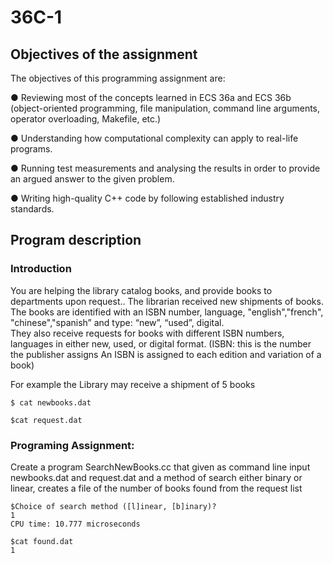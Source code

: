 # 36C-1
## Objectives of the assignment 
The objectives of this programming assignment are: 

● Reviewing most of the concepts learned in ECS 36a and ECS 36b (object-oriented 
programming, file manipulation, command line arguments, operator overloading, 
Makefile, etc.) 

● Understanding how computational complexity can apply to real-life programs. 

● Running test measurements and analysing the results in order to provide an argued 
answer to the given problem. 

● Writing high-quality C++ code by following established industry standards. 

## Program description 
### Introduction 

You are helping the library catalog books, and provide books to departments upon request.. 
The librarian received new shipments of books. The books are identified with an ISBN number, language, "english","french", "chinese","spanish” and ​type:​ “new”, “used”, digital.  
They also receive requests for books with different  ISBN numbers, languages  in either new, used, or digital format. (​ISBN: this is the number the publisher assigns ​An ISBN is assigned to each edition 
and variation of a book)  
 
For example the Library may receive a shipment of 5 books   

```
$ cat newbooks.dat 
 
$cat request.dat
```
### Programing Assignment: 

Create a program SearchNewBooks.cc that given as command line input  newbooks.dat and request.dat and a method of search either binary or linear, creates a file of the number of books found from the request list 
``` $SearchNewBooks  newbooks.dat request.dat  //run program 
$Choice of search method ([l]inear, [b]inary)? 
1 
CPU time: 10.777 microseconds 
 
$cat found.dat 
1
```